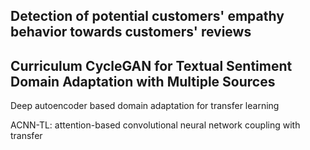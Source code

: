 ## Detection of potential customers' empathy behavior towards customers' reviews

## Curriculum CycleGAN for Textual Sentiment Domain Adaptation with Multiple Sources

Deep autoencoder based domain adaptation for transfer learning


ACNN-TL: attention-based convolutional neural network coupling with transfer